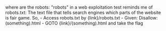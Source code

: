 where are the robots:
        "robots" in a web exploitation test reminds me of robots.txt: The text file that tells search engines which parts of the website is fair game. So, 
        - Access robots.txt by {link}/robots.txt
        - Given: Disallow: (something).html
        - GOTO {link}/(something).html and take the flag

